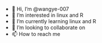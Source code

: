 - 👋 Hi, I’m @wangye-007
- 👀 I’m interested in linux and R
- 🌱 I’m currently learning linux and R
- 💞️ I’m looking to collaborate on 
- 📫 How to reach me 

<!---
wangye-007/wangye-007 is a ✨ special ✨ repository because its `README.md` (this file) appears on your GitHub profile.
You can click the Preview link to take a look at your changes.
--->
